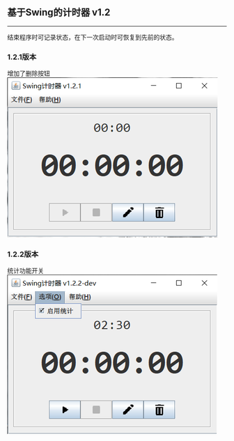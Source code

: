 ## 基于Swing的计时器 v1.2

----------------
结束程序时可记录状态，在下一次启动时可恢复到先前的状态。

### 1.2.1版本
增加了删除按钮<br>
![](add-delete-button.png)
### 1.2.2版本
统计功能开关<br>
![](stat-option.png)
